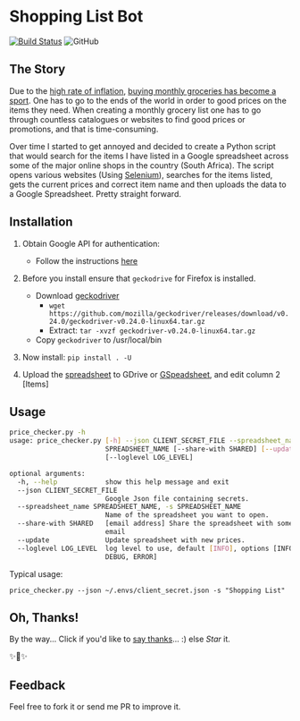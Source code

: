 # Shopping List Bot

[![Build Status](https://travis-ci.com/mmphego/shopping_list_bot.svg?branch=master)](https://travis-ci.com/mmphego/shopping_list_bot)
![GitHub](https://img.shields.io/github/license/mmphego/shopping_list_bot.svg)

## The Story
Due to the [high rate of inflation](https://tradingeconomics.com/south-africa/inflation-cpi), [buying monthly groceries has become a sport](https://www.thesouthafrican.com/lifestyle/south-african-food-prices-now-more-expensive-than-the-uk/). One has to go to the ends of the world in order to good prices on the
items they need.
When creating a monthly grocery list one has to go through countless catalogues or websites to find good prices or promotions, and that is time-consuming.

Over time I started to get annoyed and decided to create a Python script that
would search for the items I have listed in a Google spreadsheet across some
of the major online shops in the country (South Africa). The script opens
various websites (Using [Selenium](https://selenium-python.readthedocs.io/)), searches for the items listed, gets the current prices and correct item name and then uploads the data to a Google Spreadsheet.
Pretty straight forward.

## Installation

1. Obtain Google API for authentication:
    *   Follow the instructions [here](https://gspread.readthedocs.io/en/latest/oauth2.html#oauth-credentials)

2. Before you install ensure that `geckodrive` for Firefox is installed.
    *   Download [geckodriver](https://github.com/mozilla/geckodriver)
        *   ```wget https://github.com/mozilla/geckodriver/releases/download/v0.24.0/geckodriver-v0.24.0-linux64.tar.gz```
        *   Extract: ```tar -xvzf geckodriver-v0.24.0-linux64.tar.gz```
    *   Copy `geckodriver` to /usr/local/bin

3. Now install:
    `pip install . -U`

4. Upload the [spreadsheet](docs/Shopping_List.xlsx) to GDrive or [GSpeadsheet](https://docs.google.com/spreadsheets), and edit column 2 [Items]

## Usage

```bash
price_checker.py -h
usage: price_checker.py [-h] --json CLIENT_SECRET_FILE --spreadsheet_name
                        SPREADSHEET_NAME [--share-with SHARED] [--update]
                        [--loglevel LOG_LEVEL]

optional arguments:
  -h, --help            show this help message and exit
  --json CLIENT_SECRET_FILE
                        Google Json file containing secrets.
  --spreadsheet_name SPREADSHEET_NAME, -s SPREADSHEET_NAME
                        Name of the spreadsheet you want to open.
  --share-with SHARED   [email address] Share the spreadsheet with someone via
                        email
  --update              Update spreadsheet with new prices.
  --loglevel LOG_LEVEL  log level to use, default [INFO], options [INFO,
                        DEBUG, ERROR]
```

Typical usage:

`price_checker.py --json ~/.envs/client_secret.json -s "Shopping List"`

## Oh, Thanks!

By the way... Click if you'd like to [say thanks](https://saythanks.io/to/mmphego)... :) else *Star* it.

✨🍰✨

## Feedback

Feel free to fork it or send me PR to improve it.


